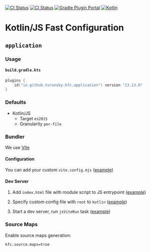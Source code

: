 [![CI Status](https://github.com/turansky/kfc-plugins/workflows/CI/badge.svg)](https://github.com/turansky/kfc-plugins/actions)
[![CI Status](https://github.com/turansky/kfc-plugins/workflows/gradle%20plugin/badge.svg)](https://github.com/turansky/kfc-plugins/actions)
[![Gradle Plugin Portal](https://img.shields.io/gradle-plugin-portal/v/io.github.turansky.kfc.library?logo=gradle)](https://plugins.gradle.org/plugin/io.github.turansky.kfc.library)
[![Kotlin](https://img.shields.io/badge/kotlin-2.1.20-blue.svg?logo=kotlin)](http://kotlinlang.org)

# Kotlin/JS Fast Configuration

## `application`

### Usage

#### `build.gradle.kts`

```kotlin
plugins {
    id("io.github.turansky.kfc.application") version "13.13.0"
}
```

### Defaults

* Kotlin/JS
  * Target `es2015`
  * Granularity `per-file`

### Bundler

We use [Vite](https://vitejs.dev/)

#### Configuration

You can add your custom `vite.config.mjs` ([example](examples/vite-build/custom-config/vite.config.mjs))

#### Dev Server

1. Add `index.html` file with module script to JS
   entrypoint ([example](examples/vite-dev/src/jsMain/resources/index.html))

2. Specify custom config file with `root` to `kotlin` ([example](examples/vite-dev/vite.config.mjs))

3. Start a dev server, run `jsViteRun` task ([example](examples/vite-dev))

### Source Maps

Enable source maps generation:

```properties
kfc.source.maps=true
```
